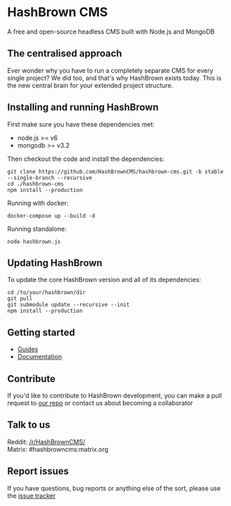 # HashBrown CMS
A free and open-source headless CMS built with Node.js and MongoDB

## The centralised approach
Ever wonder why you have to run a completely separate CMS for every single project? We did too, and that's why HashBrown exists today. This is the new central brain for your extended project structure.

## Installing and running HashBrown
First make sure you have these dependencies met:  
- node.js >= v6 
- mongodb >= v3.2  

Then checkout the code and install the dependencies:  
```
git clone https://github.com/HashBrownCMS/hashbrown-cms.git -b stable --single-branch --recursive
cd ./hashbrown-cms
npm install --production
```

Running with docker:
```
docker-compose up --build -d
```

Running standalone:
```
node hashbrown.js
```

## Updating HashBrown
To update the core HashBrown version and all of its dependencies:
```
cd /to/your/hashbrown/dir
git pull
git submodule update --recursive --init
npm install --production
```

## Getting started
- [Guides](http://hashbrown.rocks/guides)
- [Documentation](http://hashbrown.rocks/docs)

## Contribute
If you'd like to contribute to HashBrown development, you can make a pull request to [our repo](https://github.com/HashBrownCMS/hashbrown-cms) or contact us about becoming a collaborator

## Talk to us
Reddit: [/r/HashBrownCMS/](https://www.reddit.com/r/HashBrownCMS/)  
Matrix: #hashbrowncms:matrix.org

## Report issues
If you have questions, bug reports or anything else of the sort, please use the [issue tracker](https://github.com/Putaitu/hashbrown-cms/issues)
